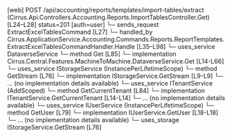 [web] POST /api/accounting/reports/templates/import-tables/extract  (Cirrus.Api.Controllers.Accounting.Reports.ImportTablesController.Get)  [L24–L28] status=201 [auth=user]
  └─ sends_request ExtractExcelTablesCommand [L27]
    └─ handled_by Cirrus.ApplicationService.Accounting.Commands.Reports.ReportTemplates.ExtractExcelTablesCommandHandler.Handle [L35–L98]
      └─ uses_service DataverseService
        └─ method Get [L85]
          └─ implementation Cirrus.Central.Features.MachineToMachine.DataverseService.Get [L14-L66]
      └─ uses_service IStorageService (InstancePerLifetimeScope)
        └─ method GetStream [L76]
          └─ implementation IStorageService.GetStream [L9-L9]
          └─ ... (no implementation details available)
      └─ uses_service ITenantService (AddScoped)
        └─ method GetCurrentTenant [L84]
          └─ implementation ITenantService.GetCurrentTenant [L14-L14]
          └─ ... (no implementation details available)
      └─ uses_service IUserService (InstancePerLifetimeScope)
        └─ method GetUser [L79]
          └─ implementation IUserService.GetUser [L18-L18]
          └─ ... (no implementation details available)
      └─ uses_storage IStorageService.GetStream [L76]

